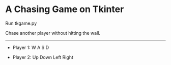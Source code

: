 # A Chasing Game on Tkinter

Run tkgame.py

Chase another player without hitting the wall.

----

 - Player 1: W A S D
 
 - Player 2: Up Down Left Right

